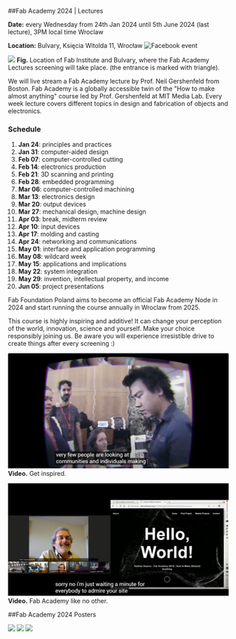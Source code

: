 








##Fab Academy 2024 | Lectures

**Date:** every Wednesday from 24th Jan 2024 until 5th June 2024 (last lecture), 3PM local time Wroclaw

**Location:** Bulvary, Księcia Witolda 11, Wrocław
![Facebook event](https://fb.me/e/1jcyCytem)

![](../assets/events/240118_mapxs.jpg)
**Fig.** Location of Fab Institute and Bulvary, where the Fab Academy Lectures screening will take place. (the entrance is marked with triangle).

We will live stream a Fab Academy lecture by Prof. Neil Gershenfeld from Boston. Fab Academy is a globally accessible twin of the "How to make almost anything" course led by Prof. Gershenfeld at MIT Media Lab. Every week lecture covers different topics in design and fabrication of objects and electronics.

### Schedule

1. **Jan 24**:  principles and practices
2. **Jan 31**: computer-aided design
3. **Feb 07**: computer-controlled cutting
4. **Feb 14**: electronics production
5. **Feb 21**: 3D scanning and printing
6. **Feb 28**: embedded programming
7. **Mar 06**: computer-controlled machining
8. **Mar 13**: electronics design
9. **Mar 20**: output devices
10. **Mar 27**: mechanical design, machine design
11. **Apr 03**: break, midterm review
12. **Apr 10**: input devices
13. **Apr 17**: molding and casting
14. **Apr 24**: networking and communications
15. **May 01**: interface and application programming
16. **May 08**: wildcard week
17. **May 15**: applications and implications
18. **May 22**: system integration
19. **May 29**: invention, intellectual property, and income
20. **Jun 05**: project presentations

Fab Foundation Poland aims to become an official Fab Academy Node in 2024 and start running the course annually in Wroclaw from 2025.

This course is highly inspiring and additive! It can change your perception of the world, innovation, science and yourself. Make your choice responsibly joining us. Be aware you will experience irresistible drive to create things after every screening :)





[![Fab Academy Get inspired](./assets/events/fabac2.JPG)](https://youtu.be/EIw-bpKviFQ?si=qU2JLSRT7PSqxNfi)
**Video.** Get inspired.





[![Fab Academy like no other](./assets/events/fabac1.JPG)](https://youtu.be/L-ttUyseRDU?si=t5fsguHSXWKeFr8x)
**Video.** Fab Academy like no other.

##Fab Academy 2024 Posters

![](../assets/events/FabAcademy.jpg)
![](../assets/events/FabAcademy2.jpg)
![](../assets/events/FabAcademy3.jpg)
